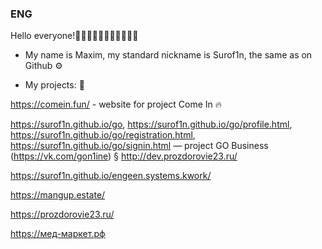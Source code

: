 ### ENG
Hello everyone!👋👋🏻👋🏿👋🏼👋🏽👋🏾

- My name is Maxim, my standard nickname is Surof1n, the same as on Github ⚙

- My projects: 📖

https://comein.fun/ - website for project Come In 🔥

https://surof1n.github.io/go, https://surof1n.github.io/go/profile.html, https://surof1n.github.io/go/registration.html, https://surof1n.github.io/go/signin.html — project GO Business (https://vk.com/gon1ine)
§
http://dev.prozdorovie23.ru/

https://surof1n.github.io/engeen.systems.kwork/

https://mangup.estate/

https://prozdorovie23.ru/

https://мед-маркет.рф
